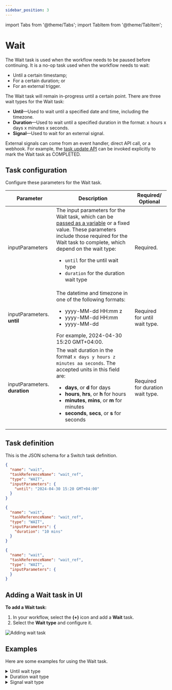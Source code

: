 ```yaml
---
sidebar_position: 3
---
```


import Tabs from '@theme/Tabs';
import TabItem from '@theme/TabItem';

# Wait

The Wait task is used when the workflow needs to be paused before continuing. It is a no-op task used when the workflow needs to wait:
- Until a certain timestamp;
- For a certain duration; or
- For an external trigger.

The Wait task will remain in-progress until a certain point. There are three wait types for the Wait task:
- **Until**—Used to wait until a specified date and time, including the timezone.
- **Duration**—Used to wait until a specified duration in the format: x hours x days x minutes x seconds.
- **Signal**—Used to wait for an external signal.

External signals can come from an event handler, direct API call, or a webhook. For example, the [task update API](https://orkes.io/content/reference-docs/api/task/update-task-status-in-workflow) can be invoked explicitly to mark the Wait task as COMPLETED.

## Task configuration

Configure these parameters for the Wait task.

| Parameter     | Description                                                                                                                                                                                                | Required/ Optional |
| ------------- | ---------------------------------------------------------------------------------------------------------------------------------------------------------------------------------------------------------- | ------------- |
| inputParameters | The input parameters for the Wait task, which can be [passed as a variable](https://orkes.io/content/developer-guides/passing-inputs-to-task-in-conductor) or a fixed value. These parameters include those required for the Wait task to complete, which depend on the wait type:<ul><li>`until` for the until wait type</li><li>`duration` for the duration wait type</li></ul> | Required. |
| inputParameters. **until**    | The datetime and timezone in one of the following formats:<ul><li>yyyy-MM-dd HH:mm z</li><li>yyyy-MM-dd HH:mm</li><li>yyyy-MM-dd</li></ul>For example, 2024-04-30 15:20 GMT+04:00. | Required for until wait type. |
| inputParameters. **duration** | The wait duration in the format `x days y hours z minutes aa seconds`. The accepted units in this field are:<ul><li>**days**, or **d** for days</li><li>**hours**, **hrs**, or **h** for hours</li><li>**minutes**, **mins**, or **m** for minutes</li><li>**seconds**, **secs**, or **s** for seconds</li></ul>  | Required for duration wait type. |


## Task definition
This is the JSON schema for a Switch task definition.

<Tabs>
<TabItem value="until" label="until">

```json
{
  "name": "wait",
  "taskReferenceName": "wait_ref",
  "type": "WAIT",
  "inputParameters": {
    "until": "2024-04-30 15:20 GMT+04:00"
  }
}
```

</TabItem>

<TabItem value="duration" label="duration">

```json
{
  "name": "wait",
  "taskReferenceName": "wait_ref",
  "type": "WAIT",
  "inputParameters": {
    "duration": "10 mins"
  }
}
```

</TabItem>

<TabItem value="signal" label="signal">

```json
{
  "name": "wait",
  "taskReferenceName": "wait_ref",
  "type": "WAIT",
  "inputParameters": {
  }
}
```

</TabItem>
</Tabs>

## Adding a Wait task in UI
**To add a Wait task:**
1. In your workflow, select the **(+)** icon and add a **Wait** task.
2. Select the **Wait type** and configure it.

<p><img src="/content/img/ui-guide-wait-task.png" alt="Adding wait task" /></p>


## Examples
Here are some examples for using the Wait task.

<details><summary>Until wait type</summary>

<p>
The following task is configured to wait until Dec 25, 2026, 9AM.
</p>

```json
// Wait task definition

{
  "name": "wait",
  "taskReferenceName": "wait_ref",
  "type": "WAIT",
  "inputParameters": {
    "until": "2026-12-25 09:00 GMT+04:00"
  }
}
```

To pass the Wait task parameter as a variable, you can define a workflow input parameter and use it in the Wait task.

```json
// workflow definition

"inputParameters": [
  "waitUntil"
],
 ```

The Wait task can reference the workflow input parameter using `${workflow.input.variableName}`, replacing `variableName` with the actual variable name.

```json
// Wait task definition

{
  "name": "wait",
  "taskReferenceName": "wait_ref",
  "type": "WAIT",
  "inputParameters": {
    "until": "${workflow.input.waitUntil}"
  }
}
```

Now, the wait timestamp can be defined at runtime. When running the workflow, you can pass the a specific value as the input:

```json
// workflow inputs

{
  "waitUntil": "2024-04-23 15:46 GMT+04:00"
}
```

Based on the input, the workflow waits until 03:46 PM on 23 April 2024.
</details>

<details><summary>Duration wait type</summary>

The following task is configured to wait for 28 days.

```json
// Wait task definition

{
  "name": "wait",
  "taskReferenceName": "wait_ref",
  "type": "WAIT",
  "inputParameters": {
    "duration": "28 days"
  }
}
```

<p align="center"><img src="/content/img/wait-for-28-days.png" alt="Wait for 28 days" width="70%" height="auto"></img></p>

To pass the Wait task parameter as a variable, you can define a workflow input parameter and use it in the Wait task.
``` json
// workflow definition

"inputParameters": [
  "waitDuration"
],
```

The Wait task can reference the workflow input parameter using `${workflow.input.variableName}`, replacing `variableName` with the actual variable name.

```json
// Wait task definition

{
  "name": "wait",
  "taskReferenceName": "wait_ref",
  "type": "WAIT",
  "inputParameters": {
    "until": "${workflow.input.waitDuration}"
  }
}
```

Now, the wait duration can be defined at runtime. When running the workflow, you can pass the a specific value as the input:

```json
// workflow inputs

{
  "waitDuration": "1 mins 02 seconds"
}
```

Based on the input, the workflow waits for 1 minute 2 seconds.

</details>

<details><summary>Signal wait type</summary>

You can configure the wait type to be signal, which can come from an event handler, direct API call, or webhook.

Here’s a snippet of a Wait task awaiting an external signal from an API call:

```json
{
  "name": "wait",
  "taskReferenceName": "wait_ref",
  "type": "WAIT",
  "inputParameters": {}
}
```

Once the workflow is run, the Wait task will be in an “In Progress” state. Once the external signal is ready, you can manually mark the task as completed either [using API](https://orkes.io/content/reference-docs/api/task/update-task-status-in-workflow) or from UI, as shown below:

<p align="center"><img src="/content/img/wait-for-signal.png" alt="Wait type configured as signal" width="70%" height="auto"></img></p>

</details>